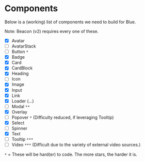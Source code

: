 # Components

Below is a (working) list of components we need to build for Blue.

Note: Beacon (v2) requires every one of these.

* [x] Avatar
* [ ] AvatarStack
* [ ] Button `*`
* [x] Badge
* [x] Card
* [x] CardBlock
* [x] Heading
* [ ] Icon
* [x] Image
* [x] Input
* [x] Link
* [x] Loader (...)
* [ ] Modal `**`
* [x] Overlay
* [ ] Popover `*` (Difficulty reduced, if leveraging Tooltip)
* [x] Select
* [ ] Spinner
* [x] Text
* [ ] Tooltip `***`
* [ ] Video `***` (Difficult due to the variety of external video sources.)

`*` = These will be hard(er) to code. The more stars, the harder it is.
